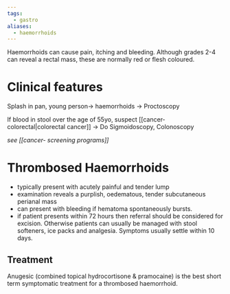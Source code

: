 ```yaml
---
tags:
  - gastro
aliases:
  - haemorrhoids
---
```

Haemorrhoids can cause pain, itching and bleeding. Although grades 2-4 can reveal a rectal mass, these are normally red or flesh coloured.

# Clinical features
Splash in pan, young person-> haemorrhoids -> Proctoscopy

If blood in stool over the age of 55yo, suspect [[cancer- colorectal|colorectal cancer]] -> Do Sigmoidoscopy, Colonoscopy

*see [[cancer- screening programs]]*
# Thrombosed Haemorrhoids
- typically present with acutely painful and tender lump
- examination reveals a purplish, oedematous, tender subcutaneous perianal mass
- can present with bleeding if hematoma spontaneously bursts.
- if patient presents within 72 hours then referral should be considered for excision. Otherwise patients can usually be managed with stool softeners, ice packs and analgesia. Symptoms usually settle within 10 days.
## Treatment
Anugesic (combined topical hydrocortisone & pramocaine) is the best short term symptomatic treatment for a thrombosed haemorrhoid. 